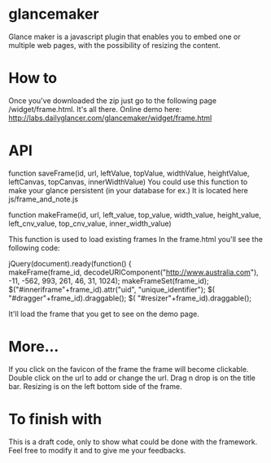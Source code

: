 glancemaker
===========

Glance maker is a javascript plugin that enables you to embed one or multiple web pages, with the possibility of resizing the content.

How to
===========
Once you've downloaded the zip just go to the following page /widget/frame.html.
It's all there.
Online demo here: http://labs.dailyglancer.com/glancemaker/widget/frame.html

API
===========
function saveFrame(id, url, leftValue, topValue, widthValue, heightValue, leftCanvas, topCanvas, innerWidthValue)
You could use this function to make your glance persistent (in your database for ex.)
It is located here js/frame_and_note.js

function makeFrame(id, url, left_value, top_value, width_value, height_value, left_cnv_value, top_cnv_value, inner_width_value)


This function is used to load existing frames
In the frame.html you'll see the following code:


jQuery(document).ready(function() {  
  makeFrame(frame_id, decodeURIComponent("http://www.australia.com"), -11, -562, 993, 261, 46, 31, 1024);
  makeFrameSet(frame_id);
  $("#inneriframe"+frame_id).attr("uid", "unique_identifier");
  $( "#dragger"+frame_id).draggable();
  $( "#resizer"+frame_id).draggable();

It'll load the frame that you get to see on the demo page.

More...
===========
If you click on the favicon of the frame the frame will become clickable.
Double click on the url to add or change the url.
Drag n drop is on the title bar.
Resizing is on the left bottom side of the frame.

To finish with
===========
This is a draft code, only to show what could be done with the framework.
Feel free to modify it and to give me your feedbacks.
